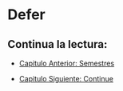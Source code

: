 # Defer

## Continua la lectura:
- [Capitulo Anterior: Semestres](./../25_Semestres)                                                                 

- [Capitulo Siguiente: Continue](./../27_Continue)

